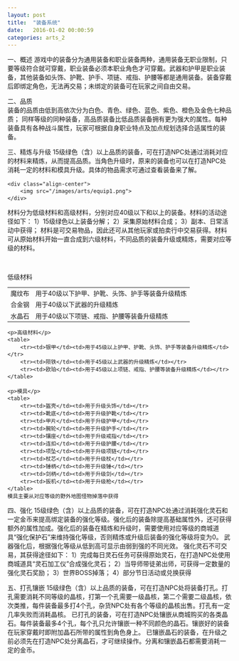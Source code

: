 ```yaml
---
layout: post
title:  "装备系统"
date:   2016-01-02 00:00:59
categories: arts_2
---
```


<div class="post-content">	
<p>
一、概述
	游戏中的装备分为通用装备和职业装备两种，通用装备无职业限制，只要等级符合就可穿戴，职业装备必须本职业角色才可穿戴。武器和护甲是职业装备，其他装备如头饰、护靴、护手、项链、戒指、护腰等都是通用装备。装备穿戴后即绑定角色，无法再交易；未绑定的装备可在玩家之间自由交易。

二、品质	
	装备的品质由低到高依次分为白色、青色、绿色、蓝色、紫色、橙色及金色七种品质； 同样等级的同种装备，高品质装备比低品质装备拥有更为强大的属性。每种装备具有各种战斗属性，玩家可根据自身职业特点及加点规划选择合适属性的装备。

三、精炼与升级
	15级绿色（含）以上品质的装备，可在打造NPC处通过消耗对应的材料来精炼，从而提高品质。当角色升级时，原来的装备也可以在打造NPC处消耗一定的材料和模具升级。具体的物品需求可通过查看装备来了解。
</p>

	<div class="align-center">
		<img src="/images/arts/equip1.png">
	</div>
	
<p>	
	材料分为低级材料和高级材料，分别对应40级以下和以上的装备。材料的活动途径如下：
	1）15级绿色以上装备分解；
	2）采集原始材料合成；
	3）副本、日常活动中获得；
	材料是可交易物品，因此还可从其他玩家或拍卖行中交易获得。材料可从原始材料开始一直合成到六级材料，不同品质的装备升级或精炼，需要对应等级的材料。
</p>
<br>	
	<p>低级材料</p>
	<table>
		<tr><td>魔纹布</td><td>用于40级以下护甲、护靴、头饰、护手等装备升级精炼</td></tr>
		<tr><td>合金钢</td><td>用于40级以下武器的升级精炼</td></tr>
		<tr><td>水晶石</td><td>用于40级以下项链、戒指、护腰等装备升级精炼</td></tr>
	</table>
	
	<p>高级材料</p>
	<table>
		<tr><td>银甲</td><td>用于45级以上护甲、护靴、头饰、护手等装备升级精炼</td></tr>
		<tr><td>陨铁</td><td>用于45级以上武器的升级精炼</td></tr>
		<tr><td>欧珀</td><td>用于45级以上项链、戒指、护腰等装备升级精炼</td></tr>
	</table>	
	
	<p>模具</p>	
	<table>
		<tr><td>盔壳</td><td>用于升级头饰</td></tr>
		<tr><td>靴底</td><td>用于升级护靴</td></tr>
		<tr><td>甲片</td><td>用于升级护甲</td></tr>
		<tr><td>腕轮</td><td>用于升级护手</td></tr>
		<tr><td>镶座</td><td>用于升级戒指</td></tr>
		<tr><td>连扣</td><td>用于升级护腰</td></tr>
		<tr><td>项坠</td><td>用于升级项链</td></tr>
		<tr><td>杖芯</td><td>用于升级杖</td></tr>
		<tr><td>锤柄</td><td>用于升级锤</td></tr>
		<tr><td>剑柄</td><td>用于升级剑</td></tr>
		<tr><td>扳机</td><td>用于升级枪</td></tr>
	</table>	
	模具主要从对应等级的野外地图怪物掉落中获得
	
<p>
四、强化
	15级绿色（含）以上品质的装备，可在打造NPC处通过消耗强化灵石和一定金币来提高绑定装备的强化等级。强化后的装备除提高基础属性外，还可获得额外的属性加成。强化后的装备在精炼和升级时，需要使用对应等级的商城道具“强化保护石”来维持强化等级，否则精炼或升级后装备的强化等级将变为0。
	武器强化后，根据强化等级从低到高可显示由弱到强的不同光效。
	强化灵石不可交易，其获得途径如下： 
	1）完成每日灵石任务可获得原始灵石，在打造NPC处使用商城道具“灵石加工仪”合成强化灵石；
	2）当导师带徒弟出师，可获得一定数量的强化灵石奖励；
	3）世界BOSS掉落；
	4）部分节日活动或兑换获得
	
五、打孔镶嵌
	15级绿色（含）以上品质的装备，可在打造NPC处将装备打孔。打孔需要消耗不同等级的晶核，打第一个孔需要一级晶核，第二个需要二级晶核，依次类推，每件装备最多打4个孔，杂货NPC处有各个等级的晶核出售。打孔有一定几率失败而消耗晶核。
	已打孔的装备，可在打造NPC处镶嵌从商城购买的各类晶石。每件装备最多4个孔，每个孔只允许镶嵌一种不同颜色的晶石。镶嵌好的装备在玩家穿戴时即附加晶石所带的属性到角色身上。
	已镶嵌晶石的装备，在升级之前必须先在打造NPC处分离晶石，才可继续操作。分离和镶嵌晶石都需要消耗一定的金币。
	
</p>

</div>
